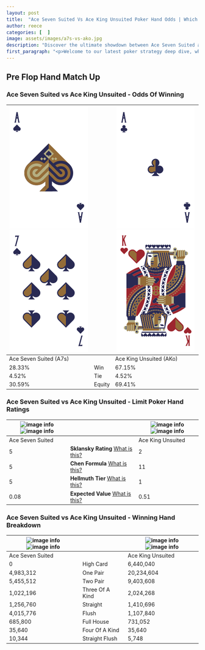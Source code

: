 ```yaml
---
layout: post
title:  "Ace Seven Suited Vs Ace King Unsuited Poker Hand Odds | Which Is The Better Hand In Poker? A Complete Guide"
author: reece
categories: [  ]
image: assets/images/a7s-vs-ako.jpg
description: "Discover the ultimate showdown between Ace Seven Suited and Ace King Unsuited in poker! Uncover the odds, strategies, and scenarios where one hand triumphs over the other. Get ready to up your poker game with this thrilling analysis."
first_paragraph: "<p>Welcome to our latest poker strategy deep dive, where we're pitting two distinct hands against each other in a high-stakes showdown: Ace Seven Suited vs Ace King Unsuited.</p><p>In the dynamic world of poker, every decision counts, and knowing which hand holds the upper hand is key to your success at the table.</p><p>In this article, we'll dissect these two hands, explore the scenarios where one dominates the other, and equip you with the knowledge to make strategic choices that can tip the odds in your favor.</p><p>Get ready to unravel the intriguing dynamics of these poker hands and elevate your game to new heights.</p>"
---
```




[comment]: # (sp0)

## Pre Flop Hand Match Up

<div class="table hand-ratings" markdown="1"> 



### Ace Seven Suited vs Ace King Unsuited - Odds Of Winning


    
| ![image info](assets/images/hand1/a.png) ![image info](assets/images/hand1/7.png) |  | ![image info](assets/images/hand2/a.png) ![image info](assets/images/hand2/ko.png) |
| -------- | -------- | -------- |
| Ace Seven Suited (A7s) |  | Ace King Unsuited (AKo) |
| 28.33% | Win | 67.15% |
| 4.52% | Tie | 4.52% |
| 30.59% | Equity | 69.41% |




[comment]: # (sp1)



### Ace Seven Suited vs Ace King Unsuited - Limit Poker Hand Ratings


    
| ![image info](https://www.riverpairs.com/assets/images/hand1/a.png) ![image info](https://www.riverpairs.com/assets/images/hand1/7.png) |  | ![image info](https://www.riverpairs.com/assets/images/hand2/a.png) ![image info](https://www.riverpairs.com/assets/images/hand2/ko.png) |
| -------- | -------- | -------- |
| Ace Seven Suited |  | Ace King Unsuited |
| 5 | **Sklansky Rating** [What is this?](/sklansky-rating-explained) | 2 |
| 5 | **Chen Formula** [What is this?](/chen-formula-explained) | 11 |
| 5 | **Hellmuth Tier** [What is this?](/Hellmuth-tier-explained) | 1 |
| 0.08 | **Expected Value** [What is this?](/expected-value-explained) | 0.51 |




[comment]: # (sp2)



### Ace Seven Suited vs Ace King Unsuited - Winning Hand Breakdown


    
| ![image info](https://www.riverpairs.com/assets/images/hand1/a.png) ![image info](https://www.riverpairs.com/assets/images/hand1/7.png) |  | ![image info](https://www.riverpairs.com/assets/images/hand2/a.png) ![image info](https://www.riverpairs.com/assets/images/hand2/ko.png) |
| -------- | -------- | -------- |
| Ace Seven Suited |  | Ace King Unsuited |
| 0 | High Card | 6,440,040 |
| 4,983,312 | One Pair | 20,234,604 |
| 5,455,512 | Two Pair | 9,403,608 |
| 1,022,196 | Three Of A Kind | 2,024,268 |
| 1,256,760 | Straight | 1,410,696 |
| 4,015,776 | Flush | 1,107,840 |
| 685,800 | Full House | 731,052 |
| 35,640 | Four Of A Kind | 35,640 |
| 10,344 | Straight Flush | 5,748 |




[comment]: # (sp3)



</div>

[comment]: # (sp4)



[comment]: # (sp5)

